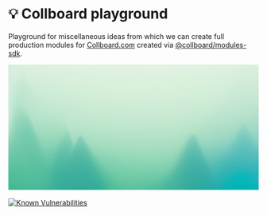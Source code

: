 # 💡 Collboard playground

Playground for miscellaneous ideas from which we can create full production modules for [Collboard.com](https://collboard.com/) created via [@collboard/modules-sdk](https://www.npmjs.com/package/@collboard/modules-sdk).



<!--Wallpaper-->
<!--⚠️WARNING: This section was generated by https://github.com/hejny/batch-project-editor/blob/main/src//workflows/315-ai-generated-wallpaper/4-aiGeneratedWallpaperUseInReadme.ts so every manual change will be overwritten.-->
![Wallpaper of 💡 Collboard playground](assets/ai/wallpaper/gallery/21a433a8-2ab7-4104-bb2c-9d52878ad7f8-0_0.png)
<!--/Wallpaper-->

<!--Badges-->
<!--⚠️WARNING: This section was generated by https://github.com/hejny/batch-project-editor/blob/main/src/workflows/800-badges/badges.ts so every manual change will be overwritten.-->


[![Known Vulnerabilities](https://snyk.io/test/github/collboard/playground/badge.svg)](https://snyk.io/test/github/collboard/playground)
<!--[![License of 💡 Collboard playground](https://img.shields.io/github/license/collboard/playground.svg?style=flat)](https://github.com/collboard/playground/blob/main/LICENSE)-->
<!--[![lint](https://github.com/collboard/playground/actions/workflows/lint.yml/badge.svg)](https://github.com/collboard/playground/actions/workflows/lint.yml)-->
<!--[![test](https://github.com/collboard/playground/actions/workflows/test.yml/badge.svg)](https://github.com/collboard/playground/actions/workflows/test.yml)-->
<!--[![Issues](https://img.shields.io/github/issues/collboard/playground.svg?style=flat)](https://github.com/collboard/playground/issues)-->

<!--/Badges-->







